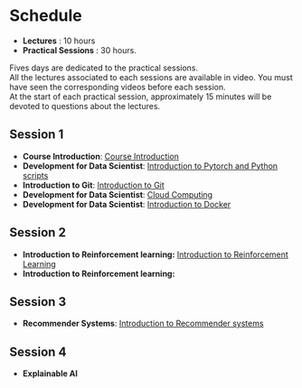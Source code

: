 # Schedule

* **Lectures** : 10 hours
* **Practical Sessions** : 30 hours.

Fives days are dedicated to the practical sessions.  
All the lectures associated to each sessions are available in video.  You must have seen the corresponding videos before each session.  
At the start of each practical session, approximately 15 minutes will be devoted to questions about the lectures.  

        


## Session 1
<!-- ## Session 1 - 18/10/2021
###### (8h30-11h45 & 13h00-15h00) -->
   - **Course Introduction**: [Course Introduction](introduction.md)
   - **Development for Data Scientist**: [Introduction to Pytorch and Python scripts](dev.md)
   - **Introduction to Git**: [Introduction to Git](git_intro.md)
   - **Development for Data Scientist**: [Cloud Computing](cloud_computing.md)
   - **Development for Data Scientist**: [Introduction to Docker](docker.md)
        

## Session 2
   * **Introduction to Reinforcement learning:** [Introduction to Reinforcement Learning](rl.md)
   * **Introduction to Reinforcement learning:**
<!-- ## Session 2 - 15/11/2021
###### (8h30-11h45 & 13h00-15h00) -->
   
   

## Session 3
<!-- ## Session 3 - 29/11/2021
###### (8h30-11h45 & 13h00-15h00) -->
   
   * **Recommender Systems**: [Introduction to Recommender systems](rec_sys.md)

## Session 4
<!-- * **Explainable AI**: [Interpretability in Machine Learning](interpretability.md) -->
* **Explainable AI**

   